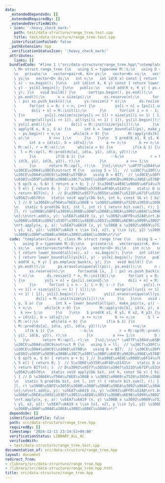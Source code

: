 ```yaml
---
data:
  _extendedDependsOn: []
  _extendedRequiredBy: []
  _extendedVerifiedWith:
  - icon: ':heavy_check_mark:'
    path: test/data-structure/range_tree.test.cpp
    title: test/data-structure/range_tree.test.cpp
  _isVerificationFailed: false
  _pathExtension: hpp
  _verificationStatusIcon: ':heavy_check_mark:'
  attributes:
    links: []
  bundledCode: "#line 1 \"src/data-structure/range_tree.hpp\"\ntemplate<class K, class\
    \ M> struct range_tree {\n   using S = typename M::S;\n   using D = typename M::D;\n\
    \n   private:\n   vector<pair<K, K>> ps;\n   vector<K> xs;\n   vector<vector<K>>\
    \ ys;\n   vector<D> ds;\n   int n;\n   int id(K x) const { return lower_bound(all(xs),\
    \ x) - xs.begin(); }\n\n   int id(int k, K y) const { return lower_bound(all(ys[k]),\
    \ y) - ys[k].begin(); }\n\n   public:\n   void add(K x, K y) { ps.emplace_back(x,\
    \ y); }\n   void build() {\n      sort(ps.begin(), ps.end());\n      ps.erase(unique(all(ps)),\
    \ ps.end());\n      n = size(ps);\n      xs.reserve(n);\n      for(auto& [x, _]\
    \ : ps) xs.push_back(x);\n      ys.resize(2 * n);\n      ds.resize(2 * n, M::init(0));\n\
    \      for(int i = 0; i < n; i++) {\n         ys[i + n] = {ps[i].second};\n  \
    \       ds[i + n] = M::init(1);\n      }\n      for(int i = n - 1; i > 0; i--)\
    \ {\n         ys[i].resize(size(ys[i << 1]) + size(ys[(i << 1) | 1]));\n     \
    \    merge(all(ys[i << 1]), all(ys[(i << 1) | 1]), ys[i].begin());\n         ys[i].erase(unique(all(ys[i])),\
    \ ys[i].end());\n         ds[i] = M::init(size(ys[i]));\n      }\n   }\n\n   void\
    \ apply(K x, K y, S a) {\n      int k = lower_bound(all(ps), make_pair(x, y))\
    \ - ps.begin() + n;\n      while(k > 0) {\n         M::apply(ds[k], id(k, y),\
    \ a);\n         k >>= 1;\n      }\n   }\n\n   S prod(K x1, K y1, K x2, K y2) {\n\
    \      int a = id(x1), b = id(x2);\n      a += n;\n      b += n;\n      S l =\
    \ M::e(), r = M::e();\n      while(a < b) {\n         if(a & 1) {\n          \
    \  l = M::op(l, M::prod(ds[a], id(a, y1), id(a, y2)));\n            ++a;\n   \
    \      }\n         if(b & 1) {\n            --b;\n            r = M::op(M::prod(ds[b],\
    \ id(b, y1), id(b, y2)), r);\n         }\n         a >>= 1;\n         b >>= 1;\n\
    \      }\n      return M::op(l, r);\n   }\n};\n\n/* \u4F7F\u3044\u65B9\n\n// \u30E2\
    \u30CE\u30A4\u30C9\nstruct M {\n   using S = ll;  // \u30C7\u30FC\u30BF(\u30E2\
    \u30CE\u30A4\u30C9)\u306E\u578B\n   using D = BIT;  // \u30CE\u30FC\u30C9\u306B\
    \u6301\u305F\u305B\u308B\u30C7\u30FC\u30BF\u69CB\u9020\u306E\u578B\n   static\
    \ S op(S a, S b) { return a + b; } // S\u306E\u4E8C\u9805\u6F14\u7B97\n   static\
    \ S e() { return 0; }  // S\u306E\u5358\u4F4D\u5143\n   static D init(int n) {\
    \ return BIT(n); }  // D\u3092\u9577\u3055n\u3067\u521D\u671F\u5316\u3059\u308B\
    \u95A2\u6570\n   static void apply(D& bit, int k, const S& v) { bit.add(k, v);\
    \ } // D \u306Ek\u756A\u76EE\u306B v \u3092\u9069\u7528\u3059\u308B\u95A2\u6570\
    \n   static S prod(D& bit, int l, int r) { return bit.sum(l, r); } // D \u306E\
    [l, r) \u306B\u5BFE\u3059\u308B\u30AF\u30A8\u30EA\u3092\u884C\u3046\u95A2\u6570\
    \n};\n\nrt.add(x, y): \u5EA7\u6A19 (x, y) \u3092\u8FFD\u52A0\nrt.build(): \u30AF\
    \u30A8\u30EA\u3092\u53D7\u3051\u4ED8\u3051\u308B\u6E96\u5099\u3092\u3059\u308B\
    \nrt.apply(x, y, a): \u5EA7\u6A19 (x, y) \u306B a \u3092\u9069\u7528\nrt.prod(x1,\
    \ y1, x2, y2): \u5EA7\u6A19 x \\in [x1, x2), y \\in [y1, y2) \u306E\u9818\u57DF\
    \u306B\u30AF\u30A8\u30EA\u3092\u884C\u3046\n*/\n"
  code: "template<class K, class M> struct range_tree {\n   using S = typename M::S;\n\
    \   using D = typename M::D;\n\n   private:\n   vector<pair<K, K>> ps;\n   vector<K>\
    \ xs;\n   vector<vector<K>> ys;\n   vector<D> ds;\n   int n;\n   int id(K x) const\
    \ { return lower_bound(all(xs), x) - xs.begin(); }\n\n   int id(int k, K y) const\
    \ { return lower_bound(all(ys[k]), y) - ys[k].begin(); }\n\n   public:\n   void\
    \ add(K x, K y) { ps.emplace_back(x, y); }\n   void build() {\n      sort(ps.begin(),\
    \ ps.end());\n      ps.erase(unique(all(ps)), ps.end());\n      n = size(ps);\n\
    \      xs.reserve(n);\n      for(auto& [x, _] : ps) xs.push_back(x);\n      ys.resize(2\
    \ * n);\n      ds.resize(2 * n, M::init(0));\n      for(int i = 0; i < n; i++)\
    \ {\n         ys[i + n] = {ps[i].second};\n         ds[i + n] = M::init(1);\n\
    \      }\n      for(int i = n - 1; i > 0; i--) {\n         ys[i].resize(size(ys[i\
    \ << 1]) + size(ys[(i << 1) | 1]));\n         merge(all(ys[i << 1]), all(ys[(i\
    \ << 1) | 1]), ys[i].begin());\n         ys[i].erase(unique(all(ys[i])), ys[i].end());\n\
    \         ds[i] = M::init(size(ys[i]));\n      }\n   }\n\n   void apply(K x, K\
    \ y, S a) {\n      int k = lower_bound(all(ps), make_pair(x, y)) - ps.begin()\
    \ + n;\n      while(k > 0) {\n         M::apply(ds[k], id(k, y), a);\n       \
    \  k >>= 1;\n      }\n   }\n\n   S prod(K x1, K y1, K x2, K y2) {\n      int a\
    \ = id(x1), b = id(x2);\n      a += n;\n      b += n;\n      S l = M::e(), r =\
    \ M::e();\n      while(a < b) {\n         if(a & 1) {\n            l = M::op(l,\
    \ M::prod(ds[a], id(a, y1), id(a, y2)));\n            ++a;\n         }\n     \
    \    if(b & 1) {\n            --b;\n            r = M::op(M::prod(ds[b], id(b,\
    \ y1), id(b, y2)), r);\n         }\n         a >>= 1;\n         b >>= 1;\n   \
    \   }\n      return M::op(l, r);\n   }\n};\n\n/* \u4F7F\u3044\u65B9\n\n// \u30E2\
    \u30CE\u30A4\u30C9\nstruct M {\n   using S = ll;  // \u30C7\u30FC\u30BF(\u30E2\
    \u30CE\u30A4\u30C9)\u306E\u578B\n   using D = BIT;  // \u30CE\u30FC\u30C9\u306B\
    \u6301\u305F\u305B\u308B\u30C7\u30FC\u30BF\u69CB\u9020\u306E\u578B\n   static\
    \ S op(S a, S b) { return a + b; } // S\u306E\u4E8C\u9805\u6F14\u7B97\n   static\
    \ S e() { return 0; }  // S\u306E\u5358\u4F4D\u5143\n   static D init(int n) {\
    \ return BIT(n); }  // D\u3092\u9577\u3055n\u3067\u521D\u671F\u5316\u3059\u308B\
    \u95A2\u6570\n   static void apply(D& bit, int k, const S& v) { bit.add(k, v);\
    \ } // D \u306Ek\u756A\u76EE\u306B v \u3092\u9069\u7528\u3059\u308B\u95A2\u6570\
    \n   static S prod(D& bit, int l, int r) { return bit.sum(l, r); } // D \u306E\
    [l, r) \u306B\u5BFE\u3059\u308B\u30AF\u30A8\u30EA\u3092\u884C\u3046\u95A2\u6570\
    \n};\n\nrt.add(x, y): \u5EA7\u6A19 (x, y) \u3092\u8FFD\u52A0\nrt.build(): \u30AF\
    \u30A8\u30EA\u3092\u53D7\u3051\u4ED8\u3051\u308B\u6E96\u5099\u3092\u3059\u308B\
    \nrt.apply(x, y, a): \u5EA7\u6A19 (x, y) \u306B a \u3092\u9069\u7528\nrt.prod(x1,\
    \ y1, x2, y2): \u5EA7\u6A19 x \\in [x1, x2), y \\in [y1, y2) \u306E\u9818\u57DF\
    \u306B\u30AF\u30A8\u30EA\u3092\u884C\u3046\n*/"
  dependsOn: []
  isVerificationFile: false
  path: src/data-structure/range_tree.hpp
  requiredBy: []
  timestamp: '2024-12-11 23:14:51+09:00'
  verificationStatus: LIBRARY_ALL_AC
  verifiedWith:
  - test/data-structure/range_tree.test.cpp
documentation_of: src/data-structure/range_tree.hpp
layout: document
redirect_from:
- /library/src/data-structure/range_tree.hpp
- /library/src/data-structure/range_tree.hpp.html
title: src/data-structure/range_tree.hpp
---
```

